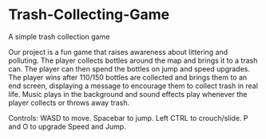 # Trash-Collecting-Game
A simple trash collection game

Our project is a fun game that raises awareness about littering and polluting. The player collects bottles around the map and brings it to a trash can. The player can then spend the bottles on jump and speed upgrades. The player wins after 110/150 bottles are collected and brings them to an end screen, displaying a message to encourage them to collect trash in real life. Music plays in the background and sound effects play whenever the player collects or throws away trash.

Controls:
WASD to move.
Spacebar to jump.
Left CTRL to crouch/slide.
P and O to upgrade Speed and Jump.


